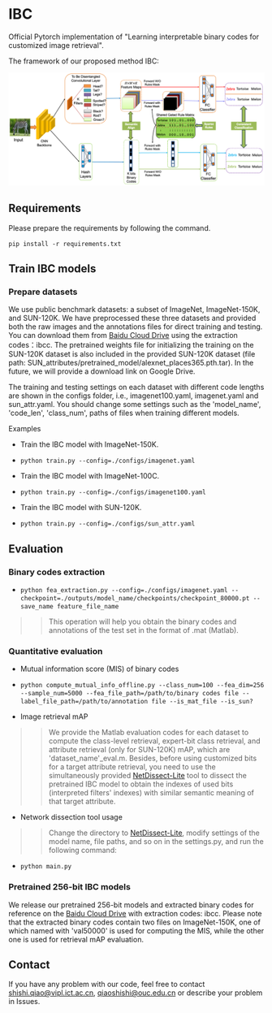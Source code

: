 # IBC
Official Pytorch implementation of "Learning interpretable binary codes for customized image retrieval".

The framework of our proposed method IBC:

![image](framework.png)

## Requirements

Please prepare the requirements by following the command.
```
pip install -r requirements.txt
```

## Train IBC models
### Prepare datasets
We use public benchmark datasets: a subset of ImageNet, ImageNet-150K, and SUN-120K. We have preprocessed these three 
datasets and provided both the raw images and the annotations files for direct training and testing. You can 
download them from [Baidu Cloud Drive](https://pan.baidu.com/s/1kTD5MFVfeaFyXh_n0_sm6Q) using the extraction codes：ibcc. 
The pretrained weights file for initializing the training on the SUN-120K dataset is also included in the provided 
SUN-120K dataset (file path: SUN_attributes/pretrained_model/alexnet_places365.pth.tar).
In the future, we will provide a download link on Google Drive.

The training and testing settings on each dataset with different code lengths are shown in the configs folder, i.e., 
imagenet100.yaml, imagenet.yaml and sun_attr.yaml. You should change some settings such as the 'model_name', 
'code_len', 'class_num', paths of files when training different models.


Examples
- Train the IBC model with ImageNet-150K.
- ```
  python train.py --config=./configs/imagenet.yaml
  ``` 

- Train the IBC model with ImageNet-100C.
- ```
  python train.py --config=./configs/imagenet100.yaml
  ``` 

- Train the IBC model with SUN-120K.
- ```
  python train.py --config=./configs/sun_attr.yaml
  ``` 


## Evaluation
### Binary codes extraction 
- ```
  python fea_extraction.py --config=./configs/imagenet.yaml --checkpoint=./outputs/model_name/checkpoints/checkpoint_80000.pt --save_name feature_file_name
  ``` 
>>This operation will help you obtain the binary codes and annotations of the test set in the format of .mat (Matlab).

### Quantitative evaluation
- Mutual information score (MIS) of binary codes
- ```
  python compute_mutual_info_offline.py --class_num=100 --fea_dim=256 --sample_num=5000 --fea_file_path=/path/to/binary codes file --label_file_path=/path/to/annotation file --is_mat_file --is_sun?
  ```


- Image retrieval mAP

>>We provide the Matlab evaluation codes for each dataset to compute the class-level retrieval, expert-bit class retrieval, 
and attribute retrieval (only for SUN-120K) mAP, which are 'dataset_name'_eval.m. Besides, before using customized bits
for a target attribute retrieval, you need to use the simultaneously provided [NetDissect-Lite](https://github.com/ssqiao/IBC/tree/main/NetDissect-Lite-release-with-IBC) tool to dissect the 
pretrained IBC model to obtain the indexes of used bits (interpreted filters' indexes) with similar semantic
meaning of that target attribute. 

- Network dissection tool usage

>>Change the directory to [NetDissect-Lite](https://github.com/ssqiao/IBC/tree/main/NetDissect-Lite-release-with-IBC), modify 
 settings of the model name, file paths, and so on in the settings.py, and run the following command:
- ```
  python main.py
  ```

### Pretrained 256-bit IBC models

We release our pretrained 256-bit models and extracted binary codes for reference on the [Baidu Cloud Drive](https://pan.baidu.com/s/1sjtE4WHCtUWm00n7XdVxAA) with extraction codes: ibcc.
Please note that the extracted binary codes contain two files on ImageNet-150K, one of which named with 'val50000' is 
used for computing the MIS, while the other one is used for retrieval mAP evaluation.

## Contact
If you have any problem with our code, feel free to contact [shishi.qiao@vipl.ict.ac.cn](mailto:shishi.qiao@vipl.ict.ac.cn),
 [qiaoshishi@ouc.edu.cn](mailto:qiaoshishi@ouc.edu.cn)
or describe your problem in Issues.


